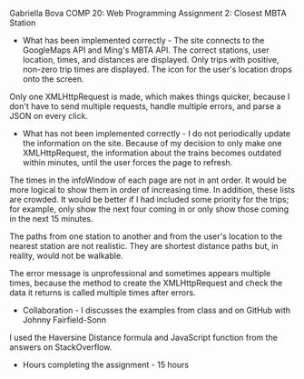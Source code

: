 Gabriella Bova
COMP 20: Web Programming
Assignment 2: Closest MBTA Station

- What has been implemented correctly -
The site connects to the GoogleMaps API and Ming's MBTA API.
The correct stations, user location, times, and distances are displayed.
Only trips with positive, non-zero trip times are displayed.
The icon for the user's location drops onto the screen.

Only one XMLHttpRequest is made, which makes things quicker, because I
don't have to send multiple requests, handle multiple errors, and parse
a JSON on every click.


- What has not been implemented correctly -
I do not periodically update the information on the site. Because of
my decision to only make one XMLHttpRequest, the information about the
trains becomes outdated within minutes, until the user forces the page
to refresh.

The times in the infoWindow of each page are not in ant order. It would
be more logical to show them in order of increasing time. In addition,
these lists are crowded. It would be better if I had included some
priority for the trips; for example, only show the next four coming in
or only show those coming in the next 15 minutes.

The paths from one station to another and from the user's location to
the nearest station are not realistic. They are shortest distance paths
but, in reality, would not be walkable.

The error message is unprofessional and sometimes appears multiple times,
because the method to create the XMLHttpRequest and check the data it
returns is called multiple times after errors.



- Collaboration -
I discusses the examples from class and on GitHub with Johnny Fairfield-Sonn

I used the Haversine Distance formula and JavaScript function from the
answers on StackOverflow.


- Hours completing the assignment -
15 hours